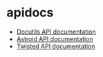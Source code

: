 # apidocs

- [Docutils API documentation](https://tristanlatr.github.io/apidocs/docutils/docutils.html)
- [Astroid API documentation](https://tristanlatr.github.io/apidocs/astroid/astroid.html)
- [Twisted API documentation](https://tristanlatr.github.io/apidocs/twisted/twisted.html)